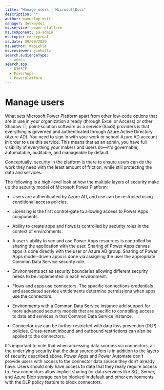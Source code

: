 ```yaml
---
title: "Manage users | MicrosoftDocs"
description: ""
author: manuelap-msft
manager: devkeydet
ms.service: power-platform
ms.component: pa-admin
ms.topic: conceptual
ms.date: 09/09/2020
ms.author: mapichle
ms.reviewer: jimholtz
search.audienceType: 
  - admin
search.app: 
  - D365CE
  - PowerApps
  - Powerplatform
---
```

# Manage users

What sets Microsoft Power Platform apart from other low-code options that are in use in your organization already (through Excel or Access) or other Shadow IT, point-solution software as a service (SaaS) providers is that everything is governed and authenticated through Azure Active Directory (Azure AD). You need to sign in with your work or school Azure AD account in order to use this service. This means that as an admin, you have full visibility of everything your makers and users do—it's governable, automatable, auditable, and manageable by default.

Conceptually, security in the platform is there to ensure users can do the work they need with the least amount of friction, while still protecting the data and services.

The following is a high-level look at how the multiple layers of security make up the security model of Microsoft Power Platform:

- Users are authenticated by Azure AD, and use can be restricted using conditional access policies.

- Licensing is the first control-gate to allowing access to Power Apps components.

- Ability to create apps and flows is controlled by security roles in the context of environments.

- A user’s ability to see and use Power Apps resources is controlled by sharing the application with the user. Sharing of Power Apps canvas apps is done directly with the user or Azure AD group. Sharing of Power Apps model-driven apps is done via assigning the user the appropriate Common Data Service security role.

- Environments act as security boundaries allowing different security needs to be implemented in each environment.

- Flows and apps use connectors. The specific connections credentials and associated service entitlements determine permissions when apps use the connectors.

- Environments with a Common Data Service instance add support for more advanced security models that are specific to controlling access to data and services in that Common Data Service instance.

- Connector use can be further restricted with data loss prevention (DLP) policies. Cross-tenant inbound and outbound restrictions can also be applied to the connectors.

It’s important to note that when accessing data sources via connectors, all the underlying security that the data source offers is in addition to the layers of security described above. Power Apps and Power Automate don't provide users with access to the connector data source they don’t already have. Users should only have access to data that they really require access to. Few connectors allow implicit sharing for data services like SQL Server, and Azure Blob storage can be blocked in default and other environments with the DLP policy feature to block connectors.

